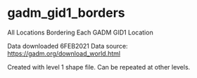 # gadm_gid1_borders
All Locations Bordering Each GADM GID1 Location

Data downloaded 6FEB2021
Data source: https://gadm.org/download_world.html

Created with level 1 shape file. Can be repeated at other levels.
